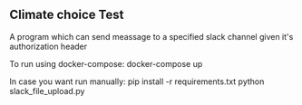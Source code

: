 ## Climate choice Test

A program which can send meassage to a specified slack channel given it's authorization header

To run using docker-compose:
docker-compose up

In case you want run manually:
pip install -r requirements.txt
python slack_file_upload.py

